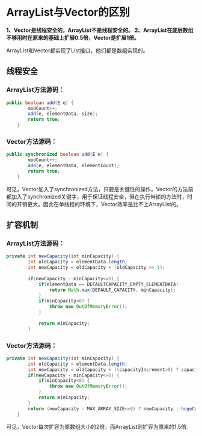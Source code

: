 # ArrayList与Vector的区别

**1、Vector是线程安全的，ArrayList不是线程安全的。
2、ArrayList在底层数组不够用时在原来的基础上扩展0.5倍，Vector是扩展1倍。**

ArrayList和Vector都实现了List接口，他们都是数组实现的。

## **线程安全**

### ArrayList方法源码：

```java
public boolean add(E e) {
        modCount++;
        add(e, elementData, size);
        return true;
    }
```

### Vector方法源码：

```java
public synchronized boolean add(E e) {
        modCount++;
        add(e, elementData, elementCount);
        return true;
    }
```

可见，Vector加入了synchronized方法，只要是关键性的操作，Vector的方法前都加入了synchronized关键字，用于保证线程安全，但在执行带锁的方法时，时间的开销更大，因此在单线程的环境下，Vector效率是比不上ArrayList的。

## **扩容机制**

### ArrayList方法源码：

```java
private int newCapacity(int minCapacity) {
        int oldCapacity = elementData.length; 
        int newCapacity = oldCapacity + (oldCapacity >> 1); 
        
        if(newCapacity - minCapacity<=0) {
            if(elementData == DEFAULTCAPACITY_EMPTY_ELEMENTDATA) 			{
                return Math.max(DEFAULT_CAPACITY, minCapacity);
            }
            if(minCapacity<0) {
                throw new OutOfMemoryError();
            }
            
            return minCapacity;
        }
```

### Vector方法源码：

```java
private int newCapacity(int minCapacity) {
        int oldCapacity = elementData.length; 
        int newCapacity = oldCapacity + ((capacityIncrement>0) ? capacityIncrement : oldCapacity); 
        if(newCapacity - minCapacity<=0) {
            if(minCapacity<0) {
                throw new OutOfMemoryError();
            }
            return minCapacity;
        }
        return (newCapacity - MAX_ARRAY_SIZE<=0) ? newCapacity : hugeCapacity(minCapacity);
    }
```

可见，Vector每次扩容为原数组大小的2倍，而ArrayList则扩容为原来的1.5倍.